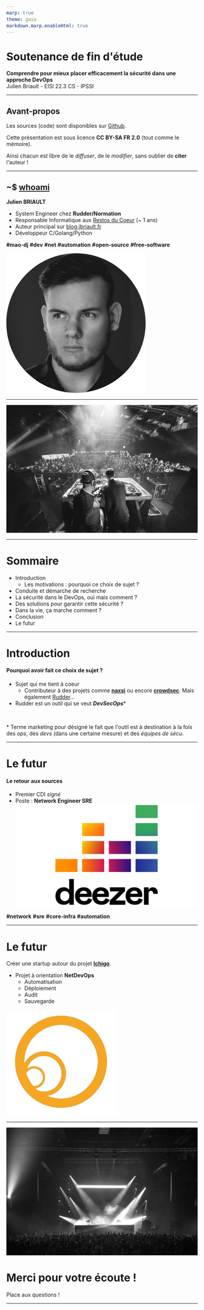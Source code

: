 ```yaml
---
marp: true
theme: gaia
markdown.marp.enableHtml: true
---
```


<style>
    section {
    background-color: #fefefe;
    color: #333;
    }
    img[alt~="center"] {
    display: block;
    margin: 0 auto;
    }
    blockquote {
    background: #ffedcc;
    border-left: 10px solid #d1bf9d;
    margin: 1.5em 10px;
    padding: 0.5em 10px;
    }
    blockquote:before{
    content: unset;
    }
    blockquote:after{
    content: unset;
    }
</style>

<!-- _class: lead -->
<!-- paginate: false --->
<!-- header: "" -->

# Soutenance de fin d'étude
**Comprendre pour mieux placer efficacement la sécurité dans une approche DevOps**
<br>
Julien Briault - EISI 22.3 CS - IPSSI

---
<!-- paginate: true --->
<!-- header: _IPSSI/Normation_  -->
## Avant-propos

Les sources (code) sont disponibles sur [Github](https://github.com/julienbriault/presentation).

Cette présentation est sous licence **CC BY-SA FR 2.0** (tout comme le mémoire).

Ainsi chacun est libre de le *diffuser*, de le *modifier*, sans oublier de **citer** l'auteur !

---

## ~$ [whoami](https://blog.jbriault.fr/whoami/)

**Julien BRIAULT**

- System Engineer chez **Rudder/Normation**
- Responsable Informatique aux [Restos du Coeur](https://www.restosducoeur.org/) (~ 1 ans)
- Auteur principal sur [blog.jbriault.fr](https://blog.jbriault.fr)
- Développeur C/Golang/Python

**#mao-dj** **#dev** **#net** **#automation** **#open-source** **#free-software**

![bg fit right:40%](img/julien.png)

---
<!-- header: "" -->
![bg](img/set.png)


---
<!-- header: _IPSSI/Normation_  -->
# Sommaire

- Introduction
  - Les motivations : pourquoi ce choix de sujet ?
- Conduite et démarche de recherche
- La sécurité dans le DevOps, oui mais comment ?
- Des solutions pour garantir cette sécurité ?
- Dans la vie, ça marche comment ?
- Conclusion
- Le futur

---

# Introduction

#### Pourquoi avoir fait ce choix de sujet ?

- Sujet qui me tient à coeur
  - Contributeur à des projets comme [**naxsi**](https://github.com/nbs-system/naxsi) ou encore [**crowdsec**](https://github.com/crowdsecurity/crowdsec). Mais également [Rudder](https://www.rudder.io/)...
- Rudder est un outil qui se veut ***DevSecOps***\*
<br>

\* Terme marketing pour désigné le fait que l'outil est à destination à la fois des *ops*, des *devs* (dans une certaine mesure) et des *équipes de sécu*.

---

# Le futur
#### Le retour aux sources

- Premier CDI *signé*
- Poste : **Network Engineer SRE** ![bg fit right:40%](img/deezer.png)

**#network** **#sre** **#core-infra** **#automation**

---

# Le futur

Créer une startup autour du projet [**Ichigo**](https://github.com/ichigoproject).

- Projet à orientation **NetDevOps**
  - Automatisation
  - Déploiement
  - Audit
  - Sauvegarde

![bg fit right:40%](img/ichigo.png)

---
<!-- header: "" -->
![bg left:33%](img/set-2.jpg)
<br>
# Merci pour votre écoute !
Place aux questions !

---
